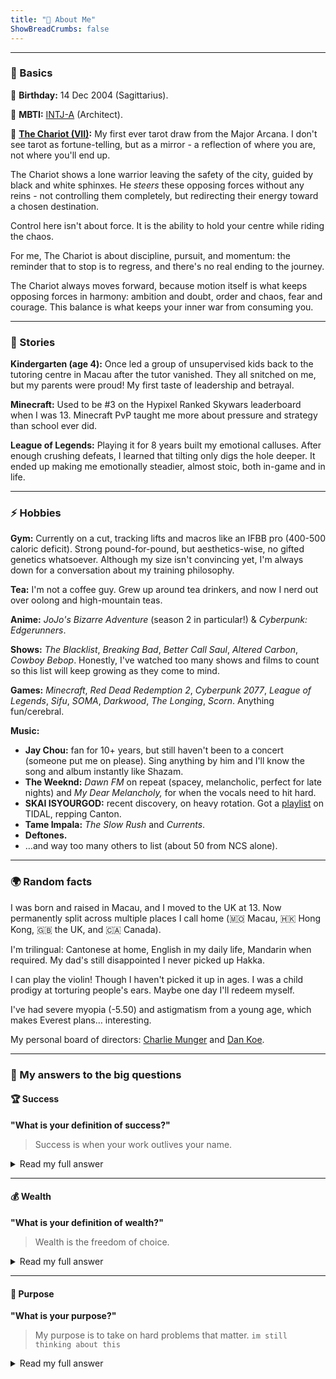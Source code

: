 ```yaml
---
title: "🚀 About Me"
ShowBreadCrumbs: false
---
```


---

### 👤 Basics

🎂 **Birthday:** 14 Dec 2004 (Sagittarius).

📐 **MBTI:** [INTJ-A](https://www.16personalities.com/intj-personality) (Architect).

🔮 **[The Chariot (VII)](https://en.wikipedia.org/wiki/The_Chariot_(tarot_card)):** My first ever tarot draw from the Major Arcana. I don't see tarot as fortune-telling, but as a mirror - a reflection of where you are, not where you'll end up.

The Chariot shows a lone warrior leaving the safety of the city, guided by black and white sphinxes. He *steers* these opposing forces without any reins - not controlling them completely, but redirecting their energy toward a chosen destination.

Control here isn't about force. It is the ability to hold your centre while riding the chaos.

For me, The Chariot is about discipline, pursuit, and momentum: the reminder that to stop is to regress, and there's no real ending to the journey.

The Chariot always moves forward, because motion itself is what keeps opposing forces in harmony: ambition and doubt, order and chaos, fear and courage. This balance is what keeps your inner war from consuming you.

---

### 🎒 Stories

**Kindergarten (age 4):** Once led a group of unsupervised kids back to the tutoring centre in Macau after the tutor vanished. They all snitched on me, but my parents were proud! My first taste of leadership and betrayal.

**Minecraft:** Used to be #3 on the Hypixel Ranked Skywars leaderboard when I was 13. Minecraft PvP taught me more about pressure and strategy than school ever did.

**League of Legends:** Playing it for 8 years built my emotional calluses. After enough crushing defeats, I learned that tilting only digs the hole deeper. It ended up making me emotionally steadier, almost stoic, both in-game and in life.

---

### ⚡ Hobbies

**Gym:** Currently on a cut, tracking lifts and macros like an IFBB pro (400-500 caloric deficit). Strong pound-for-pound, but aesthetics-wise, no gifted genetics whatsoever. Although my size isn't convincing yet, I'm always down for a conversation about my training philosophy.

**Tea:** I'm not a coffee guy. Grew up around tea drinkers, and now I nerd out over oolong and high-mountain teas.

**Anime:** *JoJo's Bizarre Adventure* (season 2 in particular!) & *Cyberpunk: Edgerunners*.

**Shows:** *The Blacklist*, *Breaking Bad*, *Better Call Saul*, *Altered Carbon*, *Cowboy Bebop*. Honestly, I've watched too many shows and films to count so this list will keep growing as they come to mind.

**Games:** *Minecraft*, *Red Dead Redemption 2*, *Cyberpunk 2077*, *League of Legends*, *Sifu*, *SOMA*, *Darkwood*, *The Longing*, *Scorn*. Anything fun/cerebral.

**Music:**
- **Jay Chou:** fan for 10+ years, but still haven't been to a concert (someone put me on please). Sing anything by him and I'll know the song and album instantly like Shazam.
- **The Weeknd:** *Dawn FM* on repeat (spacey, melancholic, perfect for late nights) and *My Dear Melancholy,* for when the vocals need to hit hard.
- **SKAI ISYOURGOD:** recent discovery, on heavy rotation. Got a [playlist](https://tidal.com/playlist/355f86c1-ed69-45cf-a7e4-63fbf359149b) on TIDAL, repping Canton.
- **Tame Impala:** *The Slow Rush* and *Currents*.
- **Deftones.**
- …and way too many others to list (about 50 from NCS alone).

---

### 🌍 Random facts

I was born and raised in Macau, and I moved to the UK at 13. Now permanently split across multiple places I call home (🇲🇴 Macau, 🇭🇰 Hong Kong, 🇬🇧 the UK, and 🇨🇦 Canada).

I'm trilingual: Cantonese at home, English in my daily life, Mandarin when required. My dad's still disappointed I never picked up Hakka.

I can play the violin! Though I haven't picked it up in ages. I was a child prodigy at torturing people's ears. Maybe one day I'll redeem myself.

I've had severe myopia (-5.50) and astigmatism from a young age, which makes Everest plans… interesting.

My personal board of directors: [Charlie Munger](https://www.stripe.press/poor-charlies-almanack) and [Dan Koe](https://thedankoe.com/).

---

### 🌌 My answers to the big questions

#### 🏆 Success
**"What is your definition of success?"**

> Success is when your work outlives your name.

<details>
<summary>Read my full answer</summary>

<br>

Success is not easy to define directly, but to me, its opposite is simple - failure is leaving regrets on the table, knowing you could have done better. By inversion, success is when you have pushed as far as you could, leaving nothing undone. It is when you have played the cards you were dealt to the best of your ability.

To me, true success is when your work outlives your name. Most of us live around eighty years, and here is a sobering thought: do you know your great-grandparent's name? Most people cannot. In a hundred years, it is likely no one will remember who you were. That is why your work, your ideas, your values, and your stories matter infinitely more than your DNA.

The true extension of life is not biological but intellectual. DNA halves every generation - your child carries half, your grandchild one quarter, then one eighth, approaching zero with frightening speed. But ideas can live forever. Confucius is the perfect example. His bloodline has diluted to dust, yet his ideas still shape civilisations.

The same is true in science. You probably do not know who Fritz Haber was, but his process for turning atmospheric nitrogen into ammonia feeds billions today. Half the nitrogen atoms in your body come from his invention. His name has faded, but his work literally lives inside you.

That is success: to create something so real, so lasting, that even when you are forgotten, your work continues transforming lives, feeding people, shaping minds, and living on in the world itself.
</details>

---

#### 💰 Wealth
**"What is your definition of wealth?"**

> Wealth is the freedom of choice.

<details>
<summary>Read my full answer</summary>

<br>

Wealth is control of time, comfort, and attention without bending your values. The opposite of wealth is compulsion: when bills, status games, or fear dictate your day. Money is a tool, not an identity; it should widen your options and strengthen your integrity.

Wealth has many factors, but material-wise, the test is simple. If more money would not change how you spend today, you are already operating from wealth. If it would, then you are still buying back control.

Wealth is not being paper-rich with no time for family or those you care about. And it is not endless time with the people you love but no resources to create the life you want. Nor is it having money but lacking the health, energy, or company to enjoy it.

Real wealth is the balance that gives you the time, the means, and the vitality to choose freely. It makes your life resilient to shocks, lets you walk away from bad deals, and funds work that matters while protecting the people you love.  

Wealth is quiet control, not loud consumption. It is having many doors open, and the clarity to walk through the ones that align with your values.

</details>

---

#### 🎯 Purpose
**"What is your purpose?"**

> My purpose is to take on hard problems that matter. `im still thinking about this`

<details>
<summary>Read my full answer</summary>

<br>

Purpose is not comfort. To me, it is the pursuit of challenges that demand everything from you and, in return, shape who you become. If success is about leaving nothing undone and work that endures the test of time, and wealth is about the freedom to choose as I please, then purpose is the compass that makes those choices meaningful.

I see myself first as a problem-solver. Whether in research, technology, or life, my instinct is to wrestle with the impossible until it bends. But solving problems for its own sake is not enough. Purpose also means contribution: providing for my family, protecting those I love, and leaving behind ideas, stories, and work that last longer than my own lifetime.

The Chariot taught me something important: to stop is to regress. Purpose is pursuit. It is momentum. It is control over direction even when the path is uncertain. That is why I am drawn to mountains - both the ones of rock and ice, and the metaphorical ones. They remind me that life's meaning comes from stepping forward into difficulty, not away from it.

My purpose is to build, to solve, and to leave something behind that endures. If I can push against limits, take care of my people, and create work that still speaks when I am gone, then I have lived with purpose.

</details>